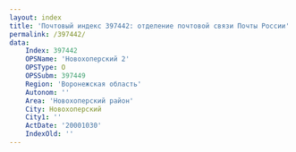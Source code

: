 ```yaml
---
layout: index
title: 'Почтовый индекс 397442: отделение почтовой связи Почты России'
permalink: /397442/
data:
    Index: 397442
    OPSName: 'Новохоперский 2'
    OPSType: О
    OPSSubm: 397449
    Region: 'Воронежская область'
    Autonom: ''
    Area: 'Новохоперский район'
    City: Новохоперский
    City1: ''
    ActDate: '20001030'
    IndexOld: ''
---
```

